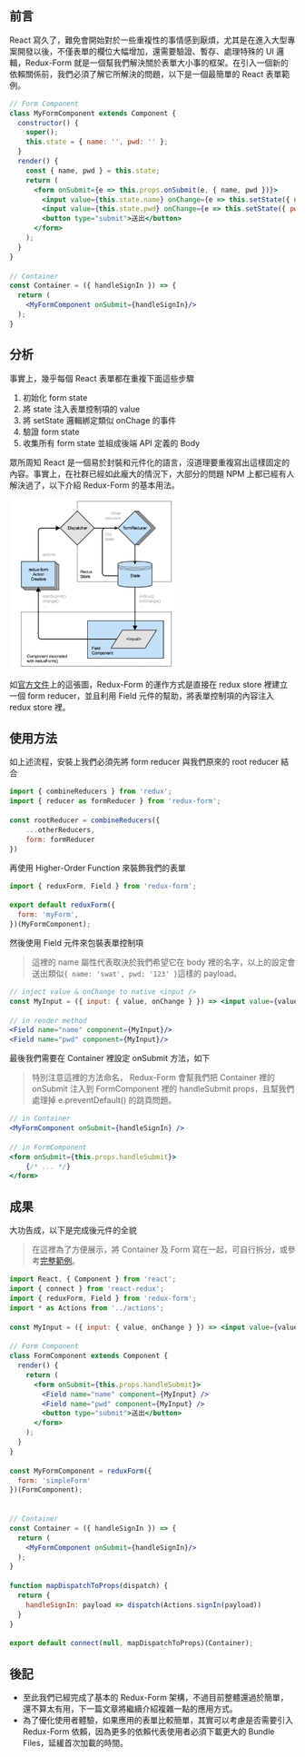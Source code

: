 ## 前言

React 寫久了，難免會開始對於一些重複性的事情感到厭煩，尤其是在進入大型專案開發以後，不僅表單的欄位大幅增加，還需要驗證、暫存、處理特殊的 UI 邏輯，Redux-Form 就是一個幫我們解決關於表單大小事的框架。在引入一個新的依賴關係前，我們必須了解它所解決的問題，以下是一個最簡單的 React 表單範例。

```jsx
// Form Component
class MyFormComponent extends Component {
  constructor() {
    super();
    this.state = { name: '', pwd: '' };
  }
  render() {
    const { name, pwd } = this.state;
    return (
      <form onSubmit={e => this.props.onSubmit(e, { name, pwd })}>
        <input value={this.state.name} onChange={e => this.setState({ name: e.target.value })}/>
        <input value={this.state.pwd} onChange={e => this.setState({ pwd: e.target.value })}/>
        <button type="submit">送出</button>
      </form>
    );
  }
}

// Container
const Container = ({ handleSignIn }) => {
  return (
    <MyFormComponent onSubmit={handleSignIn}/>
  );
}
```
## 分析

事實上，幾乎每個 React 表單都在重複下面這些步驟

1. 初始化 form state
2. 將 state 注入表單控制項的 value
3. 將 setState 邏輯綁定類似 onChage 的事件
4. 驗證 form state
5. 收集所有 form state 並組成後端 API 定義的 Body

眾所周知 React 是一個易於封裝和元件化的語言，沒道理要重複寫出這樣固定的內容。事實上，在社群已經如此龐大的情況下，大部分的問題 NPM 上都已經有人解決過了，以下介紹 Redux-Form 的基本用法。

<img src="https://github.com/erikras/redux-form/raw/master/docs/reduxFormDiagram.png" style="max-height: 300px"/>

如[官方文件](https://redux-form.com/7.2.0/docs/gettingstarted.md/)上的這張圖，Redux-Form 的運作方式是直接在 redux store 裡建立一個 form reducer，並且利用 Field 元件的幫助，將表單控制項的內容注入 redux store 裡。

## 使用方法

如上述流程，安裝上我們必須先將 form reducer 與我們原來的 root reducer 結合

```js
import { combineReducers } from 'redux';
import { reducer as formReducer } from 'redux-form';

const rootReducer = combineReducers({
	...otherReducers,
	form: formReducer
})
```

再使用 Higher-Order Function 來裝飾我們的表單

```js
import { reduxForm, Field } from 'redux-form';

export default reduxForm({
  form: 'myForm',
})(MyFormComponent);
```

然後使用 Field 元件來包裝表單控制項

> 這裡的 name 屬性代表取決於我們希望它在 body 裡的名字，以上的設定會送出類似`{ name: 'swat', pwd: '123' }`這樣的 payload。

```jsx
// inject value & onChange to native <input />
const MyInput = ({ input: { value, onChange } }) => <input value={value} onChange={onChange} />;

// in render method
<Field name="name" component={MyInput}/>
<Field name="pwd" component={MyInput}/>
```

最後我們需要在 Container 裡設定 onSubmit 方法，如下

> 特別注意這裡的方法命名， Redux-Form 會幫我們把 Container 裡的 onSubmit 注入到 FormComponent 裡的 handleSubmit props，且幫我們處理掉 e.preventDefault() 的跳頁問題。

```jsx
// in Container
<MyFormComponent onSubmit={handleSignIn} />

// in FormComponent
<form onSubmit={this.props.handleSubmit}>
	{/* ... */}
</form>
```

## 成果

大功告成，以下是完成後元件的全貌
> 在這裡為了方便展示，將 Container 及 Form 寫在一起，可自行拆分，或參考[完整範例](https://github.com/puresmash/redux-form-example/tree/v0.1)。

```jsx
import React, { Component } from 'react';
import { connect } from 'react-redux';
import { reduxForm, Field } from 'redux-form';
import * as Actions from '../actions';

const MyInput = ({ input: { value, onChange } }) => <input value={value} onChange={onChange} />;

// Form Component
class FormComponent extends Component {
  render() {
    return (
      <form onSubmit={this.props.handleSubmit}>
        <Field name="name" component={MyInput} />
        <Field name="pwd" component={MyInput} />
        <button type="submit">送出</button>
      </form>
    );
  }
}

const MyFormComponent = reduxForm({
  form: 'simpleForm'
})(FormComponent);


// Container
const Container = ({ handleSignIn }) => {
  return (
    <MyFormComponent onSubmit={handleSignIn}/>
  );
}

function mapDispatchToProps(dispatch) {
  return {
    handleSignIn: payload => dispatch(Actions.signIn(payload))
  }
}

export default connect(null, mapDispatchToProps)(Container);
```
## 後記

- 至此我們已經完成了基本的 Redux-Form 架構，不過目前整體還過於簡單，還不算太有用，下一篇文章將繼續介紹複雜一點的應用方式。
- 為了優化使用者體驗，如果應用的表單比較簡單，其實可以考慮是否需要引入 Redux-Form 依賴，因為更多的依賴代表使用者必須下載更大的 Bundle Files，延緩首次加載的時間。
